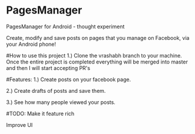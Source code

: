 # PagesManager
PagesManager for Android -  thought experiment

Create, modify and save posts on pages that you manage on Facebook, via your Android phone! 


#How to use this project
1.) Clone the vrashabh branch to your machine.
Once the entire project is completed everything will be merged into master and then I will start accepting PR's
 
#Features:
1.) Create posts on your facebook page.

2.) Create drafts of posts and save them.

3.) See how many people viewed your posts.


#TODO:
Make it feature rich

Improve UI
